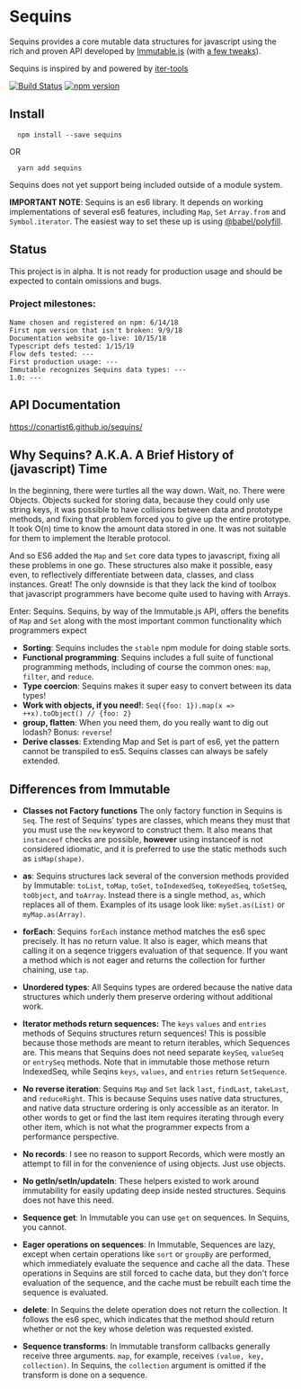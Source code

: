 # Sequins

Sequins provides a core mutable data structures for javascript using the rich and proven API developed by [Immutable.js](http://facebook.github.io/immutable-js/) (with [a few tweaks](#differences-from-immutable)).

Sequins is inspired by and powered by [iter-tools](https://github.com/sithmel/iter-tools#readme)

[![Build Status](https://travis-ci.org/conartist6/sequins.svg?branch=master)](https://travis-ci.org/conartist6/sequins)
[![npm version](https://img.shields.io/npm/v/sequins.svg)](https://www.npmjs.com/package/sequins)

## Install

```
  npm install --save sequins
```

OR

```
  yarn add sequins
```

Sequins does not yet support being included outside of a module system.

**IMPORTANT NOTE**: Sequins is an es6 library. It depends on working implementations of several es6 features,
including `Map`, `Set` `Array.from` and `Symbol.iterator`. The easiest way to set these up is using
[@babel/polyfill](https://babeljs.io/docs/en/babel-polyfill).

## Status

This project is in alpha. It is not ready for production usage and should be expected to contain omissions and bugs.

### Project milestones:

    Name chosen and registered on npm: 6/14/18
    First npm version that isn't broken: 9/9/18
    Documentation website go-live: 10/15/18
    Typescript defs tested: 1/15/19
    Flow defs tested: ---
    First production usage: ---
    Immutable recognizes Sequins data types: ---
    1.0: ---

## API Documentation

https://conartist6.github.io/sequins/

## Why Sequins? A.K.A. A Brief History of (javascript) Time

In the beginning, there were turtles all the way down. Wait, no. There were Objects. Objects sucked for storing data, because they could only use string keys, it was possible to have collisions between data and prototype methods, and fixing that problem forced you to give up the entire prototype. It took O(n) time to know the amount data stored in one. It was not suitable for them to implement the Iterable protocol.

And so ES6 added the `Map` and `Set` core data types to javascript, fixing all these problems in one go. These structures also make it possible, easy even, to reflectively differentiate between data, classes, and class instances. Great! The only downside is that they lack the kind of toolbox that javascript programmers have become quite used to having with Arrays.

Enter: Sequins. Sequins, by way of the Immutable.js API, offers the benefits of `Map` and `Set` along with the most important common functionality which programmers expect

-   **Sorting**: Sequins includes the `stable` npm module for doing stable sorts.
-   **Functional programming**: Sequins includes a full suite of functional programming methods, including of course the common ones: `map`, `filter`, and `reduce`.
-   **Type coercion**: Sequins makes it super easy to convert between its data types!
-   **Work with objects, if you need!**: `Seq({foo: 1}).map(x => ++x).toObject() // {foo: 2}`
-   **group, flatten**: When you need them, do you really want to dig out lodash? Bonus: `reverse`!
-   **Derive classes**: Extending Map and Set is part of es6, yet the pattern cannot be transpiled to es5. Sequins classes can always be safely extended.

## Differences from Immutable

-   **Classes not Factory functions** The only factory function in Sequins is `Seq`. The rest of Sequins' types are classes, which means they must that you must use the `new` keyword to construct them. It also means that `instanceof` checks are possible, **however** using instanceof is not considered idiomatic, and it is preferred to use the static methods such as `isMap(shape)`.

-   **as**: Sequins structures lack several of the conversion methods provided by Immutable: `toList`, `toMap`, `toSet`, `toIndexedSeq`,
    `toKeyedSeq`, `toSetSeq`, `toObject`, and `toArray`. Instead there is a single method, `as`, which replaces all of them. Examples of its usage look like: `mySet.as(List)` or `myMap.as(Array)`.

-   **forEach**: Sequins `forEach` instance method matches the es6 spec precisely. It has no return value. It also is eager, which means that calling it on a seqence triggers evaluation of that sequence. If you want a method which is not eager and returns the collection for further chaining, use `tap`.

-   **Unordered types**: All Sequins types are ordered because the native data structures which underly them preserve ordering without additional work.

-   **Iterator methods return sequences:** The `keys` `values` and `entries` methods of Sequins structures return sequences! This is possible because those methods are meant to return iterables, which Sequences are. This means that Sequins does not need separate `keySeq`, `valueSeq` or `entrySeq` methods. Note that in immutable those methose return IndexedSeq, while Seqins `keys`, `values`, and `entries` return `SetSequence`.

-   **No reverse iteration**: Sequins `Map` and `Set` lack `last`, `findLast`, `takeLast`, and `reduceRight`. This is because Sequins uses native data structures, and native data structure ordering is only accessible as an iterator. In other words to get or find the last item requires iterating through every other item, which is not what the programmer expects from a performance perspective.

-   **No records**: I see no reason to support Records, which were mostly an attempt to fill in for the convenience of using objects. Just use objects.

-   **No getIn/setIn/updateIn**: These helpers existed to work around immutability for easily updating deep inside nested structures. Sequins does not have this need.

-   **Sequence get**: In Immutable you can use `get` on sequences. In Sequins, you cannot.

-   **Eager operations on sequences**: In Immutable, Sequences are lazy, except when certain operations like `sort` or `groupBy` are performed, which immediately evaluate the sequence and cache all the data. These operations in Sequins are still forced to cache data, but they don't force evaluation of the sequence, and the cache must be rebuilt each time the sequence is evaluated.

-   **delete**: In Sequins the delete operation does not return the collection. It follows the es6 spec, which indicates that the method should return whether or not the key whose deletion was requested existed.

-   **Sequence transforms**: In Immutable transform callbacks generally receive three arguments. `map`, for example, receives `(value, key, collection)`. In Sequins, the `collection` argument is omitted if the transform is done on a sequence.
